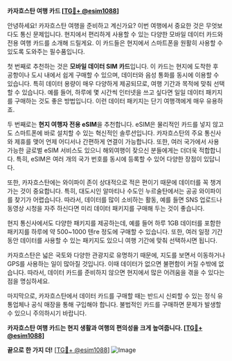 **카자흐스탄 여행 카드 [[TG💪+ @esim1088](https://t.me/s/esim1088)]**

안녕하세요! 카자흐스탄 여행을 준비하고 계신가요? 이번 여행에서 중요한 것은 무엇보다도 통신 문제입니다. 현지에서 편리하게 사용할 수 있는 다양한 모바일 데이터 카드와 전용 여행 카드를 소개해 드릴게요. 이 카드들은 현지에서 스마트폰을 원활히 사용할 수 있도록 도와주는 필수품입니다.

첫 번째로 추천하는 것은 **모바일 데이터 SIM 카드**입니다. 이 카드는 현지에 도착한 후 공항이나 도시 내에서 쉽게 구매할 수 있으며, 데이터와 음성 통화를 동시에 이용할 수 있습니다. 특히 데이터 용량이 매우 다양하게 제공되므로, 여행 기간과 목적에 맞춰 선택할 수 있습니다. 예를 들어, 하루에 몇 시간씩 인터넷을 쓰고 싶다면 일일 데이터 패키지를 구매하는 것도 좋은 방법입니다. 이런 데이터 패키지는 단기 여행객에게 매우 유용하죠.

두 번째로는 **현지 여행자 전용 eSIM**을 추천합니다. eSIM은 물리적인 카드를 넣지 않고도 스마트폰에 바로 설치할 수 있는 혁신적인 솔루션입니다. 카자흐스탄의 주요 통신사와 제휴를 맺어 언제 어디서나 간편하게 연결이 가능합니다. 또한, 여러 국가에서 사용 가능한 글로벌 eSIM 서비스도 있으니 해외여행이 잦으신 분들에게는 더더욱 적합합니다. 특히, eSIM은 여러 개의 국가 번호를 동시에 등록할 수 있어 다양한 장점이 있답니다.

또한, 카자흐스탄에는 와이파이 존이 상대적으로 적은 편이기 때문에 데이터를 꼭 챙겨가는 것이 중요합니다. 특히, 대도시인 알마티나 수도인 누르술탄에서는 공공 와이파이를 찾기가 어렵습니다. 따라서, 데이터를 많이 소비하는 활동, 예를 들면 SNS 업로드나 동영상 시청을 자주 하신다면 미리 데이터 패키지를 구매해 두는 것이 좋습니다.

현지 통신사에서도 다양한 패키지를 제공하는데, 예를 들어 하루 1GB 데이터를 포함한 패키지를 하루에 약 500~1000 텐ге 정도에 구매할 수 있습니다. 또한, 여러 일정 기간 동안 데이터를 사용할 수 있는 패키지도 있으니 여행 기간에 맞춰 선택하시면 됩니다.

카자흐스탄은 넓은 국토와 다양한 관광지로 유명하기 때문에, 지도를 보면서 이동하거나 GPS를 사용하는 일이 많아질 것입니다. 이때 데이터가 없으면 불편함이 커질 수밖에 없습니다. 따라서, 데이터 카드를 준비하지 않으면 현지에서 많은 어려움을 겪을 수 있다는 점을 명심하세요.

마지막으로, 카자흐스탄에서 데이터 카드를 구매할 때는 반드시 신뢰할 수 있는 정식 유통업체나 공식 매장을 통해 구입해야 합니다. 불법적인 카드를 구매하면 문제가 발생할 수 있으니 주의하시기 바랍니다.

**카자흐스탄 여행 카드는 현지 생활과 여행의 편의성을 크게 높여줍니다. [[TG💪+ @esim1088](https://t.me/s/esim1088)]**  

**끝으로 한 가지 더!** [[TG💪+ @esim1088](https://t.me/s/esim1088)] ![Image](https://i.postimg.cc/Y0z9fWf4/image.png)